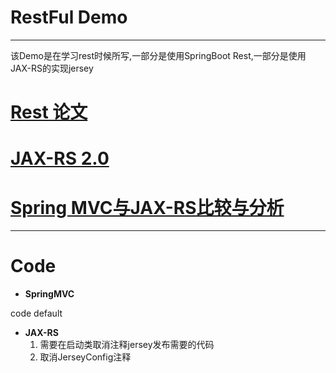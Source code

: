# RestFul Demo
---------
该Demo是在学习rest时候所写,一部分是使用SpringBoot Rest,一部分是使用JAX-RS的实现jersey 

# [Rest 论文](http://www.ics.uci.edu/~fielding/pubs/dissertation/top.htm)

# [JAX-RS 2.0](http://www.infoq.com/cn/news/2013/07/Whats-New-in-JAX-RS-2.0)

# [Spring MVC与JAX-RS比较与分析](http://www.infoq.com/cn/articles/springmvc_jsx-rs)


---------

# Code
- **SpringMVC**

code default

- **JAX-RS**
    1. 需要在启动类取消注释jersey发布需要的代码
    2. 取消JerseyConfig注释